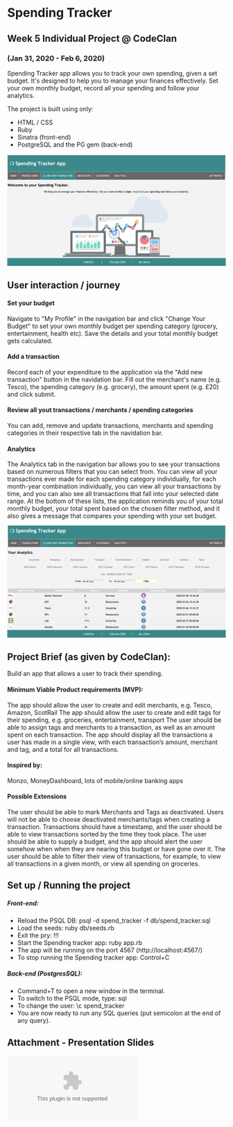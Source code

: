# Spending Tracker
## Week 5 Individual Project @ CodeClan
### (Jan 31, 2020 - Feb 6, 2020)

Spending Tracker app allows you to track your own spending, given a set budget. It's designed to help you to manage your finances effectively. Set your own monthly budget, record all your spending and follow your analytics.

The project is built using only:
* HTML / CSS
* Ruby
* Sinatra (front-end)
* PostgreSQL and the PG gem (back-end)

![Alt text](./public/images/WelcomePage.png)

## User interaction / journey
#### Set your budget
Navigate to "My Profile" in the navigation bar and click "Change Your Budget" to set your own monthly budget per spending category (grocery, entertainment, health etc). Save the details and your total monthly budget gets calculated.

#### Add a transaction
Record each of your expenditure to the application via the "Add new transaction" button in the navidation bar. Fill out the merchant's name (e.g. Tesco), the spending category (e.g. grocery), the amount spent (e.g. £20) and click submit.

#### Review all yout transactions / merchants / spending categories
You can add, remove and update transactions, merchants and spending categories in their respective tab in the navidation bar.

#### Analytics
The Analytics tab in the navigation bar allows you to see your transactions based on numerous filters that you can select from. You can view all your transactions ever made for each spending category individually, for each month-year combination individually, you can view all your transactions by time, and you can also see all transactions that fall into your selected date range. At the bottom of these lists, the application reminds you of your total monthly budget, your total spent based on the chosen filter method, and it also gives a message that compares your spending with your set budget.

![Alt text](./public/images/Analytics.png)

## Project Brief (as given by CodeClan):
Build an app that allows a user to track their spending.

#### Minimum Viable Product requirements (MVP):
The app should allow the user to create and edit merchants, e.g. Tesco, Amazon, ScotRail
The app should allow the user to create and edit tags for their spending, e.g. groceries, entertainment, transport
The user should be able to assign tags and merchants to a transaction, as well as an amount spent on each transaction.
The app should display all the transactions a user has made in a single view, with each transaction’s amount, merchant and tag, and a total for all transactions.

#### Inspired by:
Monzo, MoneyDashboard, lots of mobile/online banking apps

#### Possible Extensions
The user should be able to mark Merchants and Tags as deactivated. Users will not be able to choose deactivated merchants/tags when creating a transaction.
Transactions should have a timestamp, and the user should be able to view transactions sorted by the time they took place.
The user should be able to supply a budget, and the app should alert the user somehow when when they are nearing this budget or have gone over it.
The user should be able to filter their view of transactions, for example, to view all transactions in a given month, or view all spending on groceries.

## Set up / Running the project
##### Front-end:
* Reload the PSQL DB: psql -d spend_tracker -f db/spend_tracker.sql
* Load the seeds: ruby db/seeds.rb
* Exit the pry: !!!
* Start the Spending tracker app: ruby app.rb  
* The app will be running on the port 4567 (http://localhost:4567/)
* To stop running the Spending tracker app: Control+C 
##### Back-end (PostgresSQL):
* Command+T to open a new window in the terminal.
* To switch to the PSQL mode, type: sql
* To change the user: \c spend_tracker 
* You are now ready to run any SQL queries (put semicolon at the end of any query).

## Attachment - Presentation Slides
![SpeningTracker Project Presentation slides](./public/images/ProjectW5ppt.pptx)
